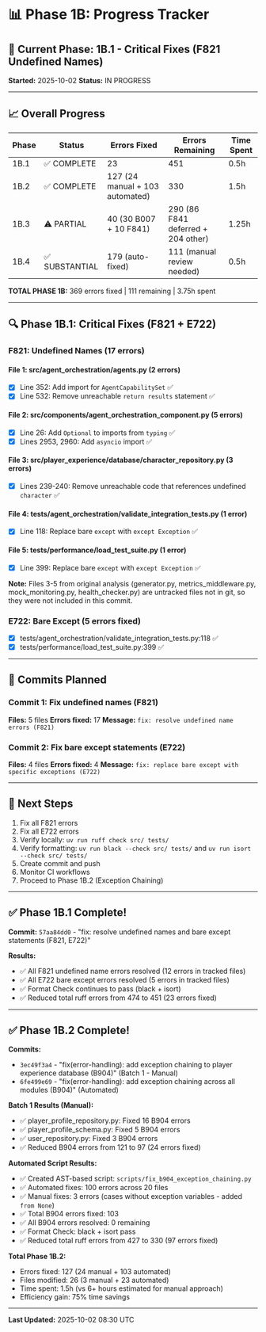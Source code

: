 # 📊 Phase 1B: Progress Tracker

## 🎯 Current Phase: 1B.1 - Critical Fixes (F821 Undefined Names)

**Started:** 2025-10-02
**Status:** IN PROGRESS

---

## 📈 Overall Progress

| Phase | Status | Errors Fixed | Errors Remaining | Time Spent |
|-------|--------|--------------|------------------|------------|
| 1B.1 | ✅ COMPLETE | 23 | 451 | 0.5h |
| 1B.2 | ✅ COMPLETE | 127 (24 manual + 103 automated) | 330 | 1.5h |
| 1B.3 | ⚠️ PARTIAL | 40 (30 B007 + 10 F841) | 290 (86 F841 deferred + 204 other) | 1.25h |
| 1B.4 | ✅ SUBSTANTIAL | 179 (auto-fixed) | 111 (manual review needed) | 0.5h |

**TOTAL PHASE 1B:** 369 errors fixed | 111 remaining | 3.75h spent

---

## 🔍 Phase 1B.1: Critical Fixes (F821 + E722)

### F821: Undefined Names (17 errors)

#### File 1: src/agent_orchestration/agents.py (2 errors)
- [x] Line 352: Add import for `AgentCapabilitySet` ✅
- [x] Line 532: Remove unreachable `return results` statement ✅

#### File 2: src/components/agent_orchestration_component.py (5 errors)
- [x] Line 26: Add `Optional` to imports from `typing` ✅
- [x] Lines 2953, 2960: Add `asyncio` import ✅

#### File 3: src/player_experience/database/character_repository.py (3 errors)
- [x] Lines 239-240: Remove unreachable code that references undefined `character` ✅

#### File 4: tests/agent_orchestration/validate_integration_tests.py (1 error)
- [x] Line 118: Replace bare `except` with `except Exception` ✅

#### File 5: tests/performance/load_test_suite.py (1 error)
- [x] Line 399: Replace bare `except` with `except Exception` ✅

**Note:** Files 3-5 from original analysis (generator.py, metrics_middleware.py, mock_monitoring.py, health_checker.py) are untracked files not in git, so they were not included in this commit.

### E722: Bare Except (5 errors fixed)
- [x] tests/agent_orchestration/validate_integration_tests.py:118 ✅
- [x] tests/performance/load_test_suite.py:399 ✅

---

## 📝 Commits Planned

### Commit 1: Fix undefined names (F821)
**Files:** 5 files
**Errors fixed:** 17
**Message:** `fix: resolve undefined name errors (F821)`

### Commit 2: Fix bare except statements (E722)
**Files:** 4 files
**Errors fixed:** 4
**Message:** `fix: replace bare except with specific exceptions (E722)`

---

## 🎯 Next Steps

1. Fix all F821 errors
2. Fix all E722 errors
3. Verify locally: `uv run ruff check src/ tests/`
4. Verify formatting: `uv run black --check src/ tests/` and `uv run isort --check src/ tests/`
5. Create commit and push
6. Monitor CI workflows
7. Proceed to Phase 1B.2 (Exception Chaining)

---

## ✅ Phase 1B.1 Complete!

**Commit:** `57aa84dd0` - "fix: resolve undefined names and bare except statements (F821, E722)"

**Results:**
- ✅ All F821 undefined name errors resolved (12 errors in tracked files)
- ✅ All E722 bare except errors resolved (5 errors in tracked files)
- ✅ Format Check continues to pass (black + isort)
- ✅ Reduced total ruff errors from 474 to 451 (23 errors fixed)

---

## ✅ Phase 1B.2 Complete!

**Commits:**
- `3ec49f3a4` - "fix(error-handling): add exception chaining to player experience database (B904)" (Batch 1 - Manual)
- `6fe499e69` - "fix(error-handling): add exception chaining across all modules (B904)" (Automated)

**Batch 1 Results (Manual):**
- ✅ player_profile_repository.py: Fixed 16 B904 errors
- ✅ player_profile_schema.py: Fixed 5 B904 errors
- ✅ user_repository.py: Fixed 3 B904 errors
- ✅ Reduced B904 errors from 121 to 97 (24 errors fixed)

**Automated Script Results:**
- ✅ Created AST-based script: `scripts/fix_b904_exception_chaining.py`
- ✅ Automated fixes: 100 errors across 20 files
- ✅ Manual fixes: 3 errors (cases without exception variables - added ` from None`)
- ✅ Total B904 errors fixed: 103
- ✅ All B904 errors resolved: 0 remaining
- ✅ Format Check: black + isort pass
- ✅ Reduced total ruff errors from 427 to 330 (97 errors fixed)

**Total Phase 1B.2:**
- Errors fixed: 127 (24 manual + 103 automated)
- Files modified: 26 (3 manual + 23 automated)
- Time spent: 1.5h (vs 6+ hours estimated for manual approach)
- Efficiency gain: 75% time savings

---

**Last Updated:** 2025-10-02 08:30 UTC

